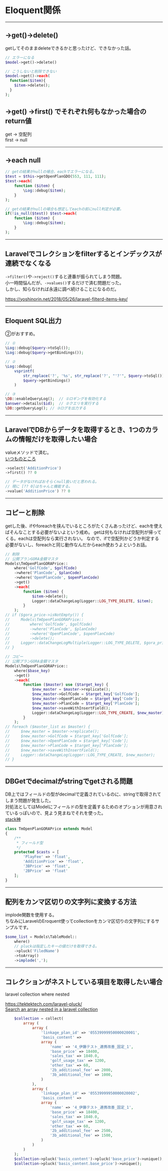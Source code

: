 # Eloquent関係

---

## ->get()->delete()

getしてそのままdeleteできるかと思ったけど、できなかった話。  

```php
// エラーになる
$model->get()->delete()

// こうしないと削除できない
$model->get()->each(
  function($item){
    $item->delete();
  }
);
```

## ->get() ->first() でそれぞれ何もなかった場合のreturn値

get → 空配列  
first → null  

---

## ->each null

```php
// getの結果がnullの場合、eachでエラーになる。
$test = $this->getOpenPlanGDO(553, 111, 111);
$test->each(
    function ($item) {
        \Log::debug($item);
    }
);

// getの結果がnullの場合も想定してeachの前にnull判定が必要。
if(!is_null($test)) $test->each(
    function ($item) {
        \Log::debug($item);
    }
);
```

---

## Laravelでコレクションをfilterするとインデックスが連続でなくなる

`->filter()`や`->reject()`すると連番が振られてしまう問題。  
小一時間悩んだが、`->values()`するだけで済む問題だった。  
しかし、知らなければ永遠に調べ続けることになるのだ。  

<https://yoshinorin.net/2018/05/26/laravel-filterd-items-key/>

---

## Eloquent SQL出力

②がおすすめ。

```PHP
// ①
\Log::debug($query->toSql());
\Log::debug($query->getBindings());

// ②
\Log::debug(
    vsprintf(
        str_replace('?', '%s', str_replace('?', "'?'", $query->toSql())),
        $query->getBindings()
    )

// ③
\DB::enableQueryLog();  // ①ロギングを有効化する
$answer->details($id);  // ②クエリを実行する
\DB::getQueryLog(); // ③ログを出力する
```

---

## LaravelでDBからデータを取得するとき、1つのカラムの情報だけを取得したい場合

valueメソッドで済む。  
[いつものところ](https://blog.capilano-fw.com/?p=665#select)  

```php
->select('AdditionPrice')
->first() ?? 0

// データがなければおそらくnull扱いだと思われる。
// 現に [?? 0]はちゃんと機能する。
->value('AdditionPrice') ?? 0
```

---

## コピーと削除

getした後、ifやforeachを挟んでいるところがたくさんあったけど、eachを使えばそんなことする必要がないよという戒め。
getは何もなければ空配列が帰ってくる。eachは空配列なら実行されない。
なので、ifで空配列かどうか判定する必要がないし、foreachと同じ動作なんだからeach使おうよというお話。

```php
// 削除
// 公開プランGORA金額マスタ
Models\TmOpenPlanGORAPrice::
    where('GolfCode', $golfCode)
    ->where('PlanCode', $planCode)
    ->where('OpenPlanCode', $openPlanCode)
    ->get()
    ->each(
        function ($item) {
            $item->delete();
            Logger::dataChangeLog(Logger::LOG_TYPE_DELETE, $item);
        }
    );
// if ($gora_price->isNotEmpty()) {
//     Models\TmOpenPlanGORAPrice::
//         where('GolfCode', $golfCode)
//         ->where('PlanCode', $planCode)
//         ->where('OpenPlanCode', $openPlanCode)
//         ->delete();
//     Logger::dataChangeLogMultiple(Logger::LOG_TYPE_DELETE, $gora_price);
// }

// コピー
// 公開プランGORA金額マスタ
Models\TmOpenPlanGORAPrice::
    where($base_key)
    ->get()
    ->each(
        function ($master) use ($target_key) {
            $new_master = $master->replicate();
            $new_master->GolfCode = $target_key['GolfCode'];
            $new_master->OpenPlanCode = $target_key['Code'];
            $new_master->PlanCode = $target_key['PlanCode'];
            $new_master->saveWithInsertField();
            Logger::dataChangeLog(Logger::LOG_TYPE_CREATE, $new_master);
        }
    );
// foreach ($master_list as $master) {
//     $new_master = $master->replicate();
//     $new_master->GolfCode = $target_key['GolfCode'];
//     $new_master->OpenPlanCode = $target_key['Code'];
//     $new_master->PlanCode = $target_key['PlanCode'];
//     $new_master->saveWithInsertField();
//     Logger::dataChangeLog(Logger::LOG_TYPE_CREATE, $new_master);
// }
```

---

## DBGetでdecimalがstringでgetされる問題

DB上ではフィールドの型がdecimalで定義されているのに、stringで取得されてしまう問題が発生した。  
対処法としてはModelにフィールドの型を定義するためのオプションが用意されているっぽいので、見よう見まねでそれを使った。  
[stack神](https://stackoverflow.com/questions/48288519/eloquent-casts-decimal-as-string)  

```php
class TmOpenPlanGORAPrice extends Model
{
    /**
     * フィールド型
     */
    protected $casts = [
        'PlayFee' => 'float',
        'AdditionPrice' => 'float',
        '3BPrice' => 'float',
        '2BPrice' => 'float'
    ];
}
```

---

## 配列をカンマ区切りの文字列に変換する方法

implode関数を使用する。  
ちなみにLaravelのEroquent使ってcollectionをカンマ区切りの文字列にするサンプルです。

```php
$some_list = Models\TableModel::
    where()
    // pluckは指定したキーの値だけを取得できる。
    ->pluck('FiledName')
    ->toArray()
    ->implode(',');
```

---

## コレクションがネストしている項目を取得したい場合

laravel collection where nested  

<https://tektektech.com/laravel-pluck/>  
[Search an array nested in a laravel collection](https://stackoverflow.com/questions/44787584/search-an-array-nested-in-a-laravel-collection)  

```php
    $collection = collect(
        array (
            array (
                'linkage_plan_id' => '05539999950000020001',
                'basis_content' => 
                array (
                    'name' => '4_伊藤テスト_連携改善_固定_1',
                    'base_price' => 18400,
                    'sales_tax' => 1840.0,
                    'golf_usage_tax' => 1200,
                    'other_tax' => 60,
                    '2b_additional_fee' => 2000,
                    '3b_additional_fee' => 1000,
                )
            ),
            array (
                'linkage_plan_id' => '05539999950000020002',
                'basis_content' => 
                array (
                    'name' => '4_伊藤テスト_連携改善_固定_1',
                    'base_price' => 18400,
                    'sales_tax' => 1840.0,
                    'golf_usage_tax' => 1200,
                    'other_tax' => 60,
                    '2b_additional_fee' => 2500,
                    '3b_additional_fee' => 1500,
                )
            )
        )
    );
    $collection->pluck('basis_content')->pluck('base_price')->unique();
    $collection->pluck('basis_content.base_price')->unique();
```
